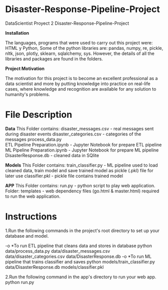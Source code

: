# Disaster-Response-Pipeline-Project
DataScientist
Proyect 2 Disaster-Response-Pipeline-Project

**Installation**

The languages, programs that were used to carry out this project were: HTML y Python, Some of the python libraries are: pandas, numpy, re, pickle, nltk, json, plotly, sklearn, sqlalchemy, sys. However, the details of all the libraries and packages are found in the folders.

**Project Motivation**

The motivation for this project is to become an excellent professional as a data scientist and more by putting knowledge into practice on real-life cases, where knowledge and recognition are available for any solution to humanity's problems.

# File Description

**Data**
This Folder contains:
disaster_messages.csv - real messages sent during disaster events
disaster_categories.csv - categories of the messages
process_data.py  
ETL Pipeline Preparation.ipynb - Jupyter Notebook for prepare ETL pipeline
ML Pipeline Preparation.ipynb - Jupyter Notebook for prepare ML pipeline
DisasterResponse.db - cleaned data in SQlite

**Models**
This Folder contains:
train_classifier.py - ML pipeline used to load cleaned data, train model and save trained model as pickle (.pkl) file for later use
classifier.pkl - pickle file contains trained model

**APP**
This Folder contains:
run.py - python script to play web application.
Folder: templates - web dependency files (go.html & master.html) required to run the web application.

# Instructions

1.Run the following commands in the project's root directory to set up your database and model.

-o *To run ETL pipeline that cleans data and stores in database python data/process_data.py data/disaster_messages.csv data/disaster_categories.csv data/DisasterResponse.db
-o *To run ML pipeline that trains classifier and saves python models/train_classifier.py data/DisasterResponse.db models/classifier.pkl

2.Run the following command in the app's directory to run your web app. python run.py
